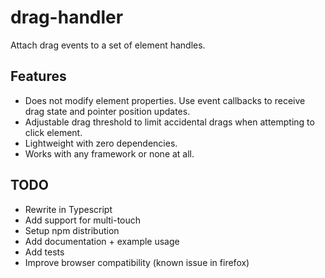 # drag-handler

Attach drag events to a set of element handles.

## Features

* Does not modify element properties. Use event callbacks to receive drag state and pointer position updates.
* Adjustable drag threshold to limit accidental drags when attempting to click element.
* Lightweight with zero dependencies.
* Works with any framework or none at all.

## TODO

* Rewrite in Typescript
* Add support for multi-touch
* Setup npm distribution
* Add documentation + example usage
* Add tests
* Improve browser compatibility (known issue in firefox)
